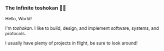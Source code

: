 ### The Infinite toshokan 🧘‍♀️

Hello, World!

I'm *toshokan*. I like to build, design, and implement software, systems, and protocols. 

I usually have plenty of projects in flight, be sure to look around!




